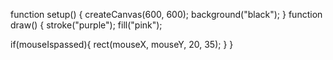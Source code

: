 function setup() {
 createCanvas(600, 600);
 background("black");
}
function draw() {
 stroke("purple");
 fill("pink");

 if(mouseIspassed){
 rect(mouseX, mouseY, 20, 35);
 }
 }
